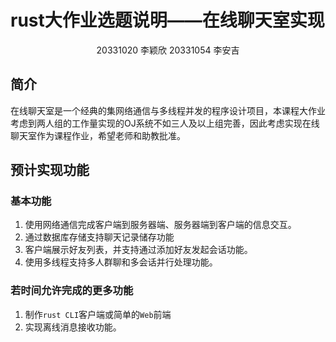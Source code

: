 # rust大作业选题说明——在线聊天室实现
<center>20331020 李颖欣 20331054 李安吉</center>

## 简介

在线聊天室是一个经典的集网络通信与多线程并发的程序设计项目，本课程大作业考虑到两人组的工作量实现的OJ系统不如三人及以上组完善，因此考虑实现在线聊天室作为课程作业，希望老师和助教批准。

## 预计实现功能

### 基本功能
1. 使用网络通信完成客户端到服务器端、服务器端到客户端的信息交互。
2. 通过数据库存储支持聊天记录储存功能
3. 客户端展示好友列表，并支持通过添加好友发起会话功能。
4. 使用多线程支持多人群聊和多会话并行处理功能。

### 若时间允许完成的更多功能
1. 制作`rust CLI`客户端或简单的`Web`前端
2. 实现离线消息接收功能。